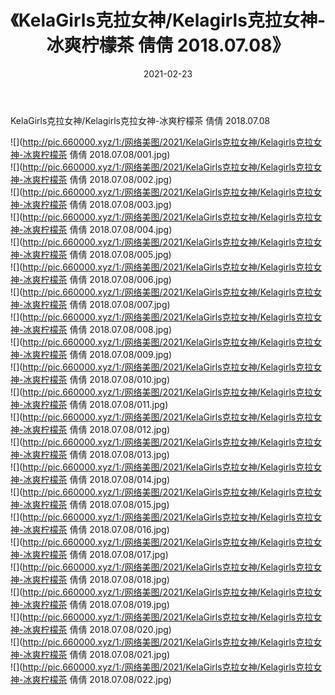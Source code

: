 ﻿---
layout: post
title:  《KelaGirls克拉女神/Kelagirls克拉女神-冰爽柠檬茶 倩倩 2018.07.08》
date:   2021-02-23
img: http://pic.660000.xyz/1:/网络美图/2021/KelaGirls克拉女神/Kelagirls克拉女神-冰爽柠檬茶 倩倩 2018.07.08/000.jpg
categories: [美女, 清纯, 唯美]
---

KelaGirls克拉女神/Kelagirls克拉女神-冰爽柠檬茶 倩倩 2018.07.08

 ![](http://pic.660000.xyz/1:/网络美图/2021/KelaGirls克拉女神/Kelagirls克拉女神-冰爽柠檬茶 倩倩 2018.07.08/001.jpg) <br>![](http://pic.660000.xyz/1:/网络美图/2021/KelaGirls克拉女神/Kelagirls克拉女神-冰爽柠檬茶 倩倩 2018.07.08/002.jpg) <br>![](http://pic.660000.xyz/1:/网络美图/2021/KelaGirls克拉女神/Kelagirls克拉女神-冰爽柠檬茶 倩倩 2018.07.08/003.jpg) <br>![](http://pic.660000.xyz/1:/网络美图/2021/KelaGirls克拉女神/Kelagirls克拉女神-冰爽柠檬茶 倩倩 2018.07.08/004.jpg) <br>![](http://pic.660000.xyz/1:/网络美图/2021/KelaGirls克拉女神/Kelagirls克拉女神-冰爽柠檬茶 倩倩 2018.07.08/005.jpg) <br>![](http://pic.660000.xyz/1:/网络美图/2021/KelaGirls克拉女神/Kelagirls克拉女神-冰爽柠檬茶 倩倩 2018.07.08/006.jpg) <br>![](http://pic.660000.xyz/1:/网络美图/2021/KelaGirls克拉女神/Kelagirls克拉女神-冰爽柠檬茶 倩倩 2018.07.08/007.jpg) <br>![](http://pic.660000.xyz/1:/网络美图/2021/KelaGirls克拉女神/Kelagirls克拉女神-冰爽柠檬茶 倩倩 2018.07.08/008.jpg) <br>![](http://pic.660000.xyz/1:/网络美图/2021/KelaGirls克拉女神/Kelagirls克拉女神-冰爽柠檬茶 倩倩 2018.07.08/009.jpg) <br>![](http://pic.660000.xyz/1:/网络美图/2021/KelaGirls克拉女神/Kelagirls克拉女神-冰爽柠檬茶 倩倩 2018.07.08/010.jpg) <br>![](http://pic.660000.xyz/1:/网络美图/2021/KelaGirls克拉女神/Kelagirls克拉女神-冰爽柠檬茶 倩倩 2018.07.08/011.jpg) <br>![](http://pic.660000.xyz/1:/网络美图/2021/KelaGirls克拉女神/Kelagirls克拉女神-冰爽柠檬茶 倩倩 2018.07.08/012.jpg) <br>![](http://pic.660000.xyz/1:/网络美图/2021/KelaGirls克拉女神/Kelagirls克拉女神-冰爽柠檬茶 倩倩 2018.07.08/013.jpg) <br>![](http://pic.660000.xyz/1:/网络美图/2021/KelaGirls克拉女神/Kelagirls克拉女神-冰爽柠檬茶 倩倩 2018.07.08/014.jpg) <br>![](http://pic.660000.xyz/1:/网络美图/2021/KelaGirls克拉女神/Kelagirls克拉女神-冰爽柠檬茶 倩倩 2018.07.08/015.jpg) <br>![](http://pic.660000.xyz/1:/网络美图/2021/KelaGirls克拉女神/Kelagirls克拉女神-冰爽柠檬茶 倩倩 2018.07.08/016.jpg) <br>![](http://pic.660000.xyz/1:/网络美图/2021/KelaGirls克拉女神/Kelagirls克拉女神-冰爽柠檬茶 倩倩 2018.07.08/017.jpg) <br>![](http://pic.660000.xyz/1:/网络美图/2021/KelaGirls克拉女神/Kelagirls克拉女神-冰爽柠檬茶 倩倩 2018.07.08/018.jpg) <br>![](http://pic.660000.xyz/1:/网络美图/2021/KelaGirls克拉女神/Kelagirls克拉女神-冰爽柠檬茶 倩倩 2018.07.08/019.jpg) <br>![](http://pic.660000.xyz/1:/网络美图/2021/KelaGirls克拉女神/Kelagirls克拉女神-冰爽柠檬茶 倩倩 2018.07.08/020.jpg) <br>![](http://pic.660000.xyz/1:/网络美图/2021/KelaGirls克拉女神/Kelagirls克拉女神-冰爽柠檬茶 倩倩 2018.07.08/021.jpg) <br>![](http://pic.660000.xyz/1:/网络美图/2021/KelaGirls克拉女神/Kelagirls克拉女神-冰爽柠檬茶 倩倩 2018.07.08/022.jpg) <br>